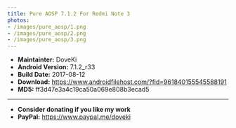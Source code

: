 ```yaml
---
title: Pure AOSP 7.1.2 For Redmi Note 3
photos:
- /images/pure_aosp/1.png
- /images/pure_aosp/2.png
- /images/pure_aosp/3.png
---
```


<!-- more -->

- <b>Maintainter:</b> DoveKi
- <b>Android Version:</b> 7.1.2_r33
- <b>Build Date:</b> 2017-08-12
- <b>Download:</b> <https://www.androidfilehost.com/?fid=961840155545588191>
- <b>MD5:</b> ff3d47e3a4c19ca50a069e808b3ecad5

----------------------------------------------------------
- <b>Consider donating if you like my work</b>
- <b>PayPal:</b> <https://www.paypal.me/doveki>
